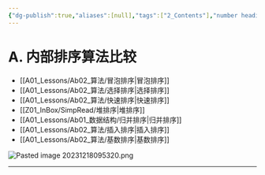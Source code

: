 ```yaml
---
{"dg-publish":true,"aliases":[null],"tags":["2_Contents"],"number headings":"auto, first-level 1, max 6, A.1.","Created-Date":"2023-10-15 10:10:13","Modified-Date":"2024-04-18 11:53:23","mindmap-plugin":null,"permalink":"/A01_Lessons/Ab02_算法/排序算法/","dgPassFrontmatter":true}
---
```





# A. 内部排序算法比较

- [[A01_Lessons/Ab02_算法/冒泡排序\|冒泡排序]]
- [[A01_Lessons/Ab02_算法/选择排序\|选择排序]]
- [[A01_Lessons/Ab02_算法/快速排序\|快速排序]]
- [[Z01_InBox/SimpRead/堆排序\|堆排序]]
- [[A01_Lessons/Ab01_数据结构/归并排序\|归并排序]]
- [[A01_Lessons/Ab02_算法/插入排序\|插入排序]]
- [[A01_Lessons/Ab02_算法/基数排序\|基数排序]]




![Pasted image 20231218095320.png](/img/user/Z02_ObFiles/Attachments/Pasted%20image%2020231218095320.png)



---

